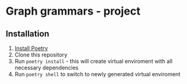 # Graph grammars - project

## Installation
1. [Install Poetry](https://python-poetry.org/docs/#installation)
2. Clone this repository
3. Run `poetry install` - this will create virtual enviroment with all necessary dependencies
4. Run `poetry shell` to switch to newly generated virtual enviroment